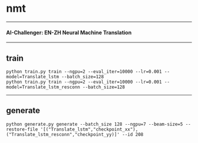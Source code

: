# nmt
---
#### AI-Challenger: EN-ZH Neural Machine Translation
---
## train
	python train.py train --ngpu=2 --eval_iter=10000 --lr=0.001 --model=Translate_lstm --batch_size=128
 	python train.py train --ngpu=2 --eval_iter=10000 --lr=0.001 --model=Translate_lstm_resconn --batch_size=128

---
## generate
	python generate.py generate --batch_size 128 --ngpu=7 --beam-size=5 --restore-file '[("Translate_lstm","checkpoint_xx"),("Translate_lstm_resconn","checkpoint_yy)]' --id 208






